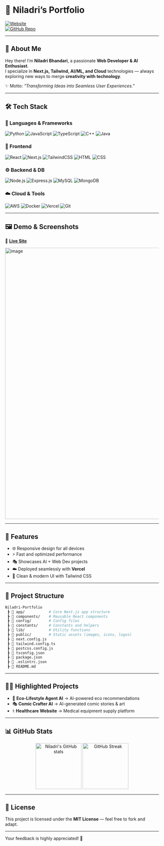 
# 🌌 Niladri’s Portfolio

[![Website](https://img.shields.io/badge/🌍%20Visit%20Live%20Portfolio-Click%20Here-brightgreen?style=for-the-badge&logo=vercel)](https://niladri-here.vercel.app/)  
[![GitHub Repo](https://img.shields.io/badge/GitHub-Source%20Code-blue?style=for-the-badge&logo=github)](https://github.com/Niladri-Peace/Niladri-Portfolio)

---

## 👋 About Me

Hey there! I’m **Niladri Bhandari**, a passionate **Web Developer & AI Enthusiast**.  
I specialize in **Next.js, Tailwind, AI/ML, and Cloud** technologies — always exploring new ways to merge **creativity with technology**.  

✨ Motto: *“Transforming Ideas into Seamless User Experiences.”*

---

## 🛠️ Tech Stack

### 🚀 Languages & Frameworks
![Python](https://img.shields.io/badge/Python-3776AB?style=for-the-badge&logo=python&logoColor=white)
![JavaScript](https://img.shields.io/badge/JavaScript-F7DF1E?style=for-the-badge&logo=javascript&logoColor=black)
![TypeScript](https://img.shields.io/badge/TypeScript-007ACC?style=for-the-badge&logo=typescript&logoColor=white)
![C++](https://img.shields.io/badge/C++-00599C?style=for-the-badge&logo=cplusplus&logoColor=white)
![Java](https://img.shields.io/badge/Java-ED8B00?style=for-the-badge&logo=java&logoColor=white)

### 🎨 Frontend
![React](https://img.shields.io/badge/React-20232A?style=for-the-badge&logo=react&logoColor=61DAFB)
![Next.js](https://img.shields.io/badge/Next.js-000000?style=for-the-badge&logo=nextdotjs&logoColor=white)
![TailwindCSS](https://img.shields.io/badge/Tailwind-38B2AC?style=for-the-badge&logo=tailwind-css&logoColor=white)
![HTML](https://img.shields.io/badge/HTML5-E34F26?style=for-the-badge&logo=html5&logoColor=white)
![CSS](https://img.shields.io/badge/CSS3-1572B6?style=for-the-badge&logo=css3&logoColor=white)

### ⚙️ Backend & DB
![Node.js](https://img.shields.io/badge/Node.js-43853D?style=for-the-badge&logo=node.js&logoColor=white)
![Express.js](https://img.shields.io/badge/Express.js-404D59?style=for-the-badge)
![MySQL](https://img.shields.io/badge/MySQL-005C84?style=for-the-badge&logo=mysql&logoColor=white)
![MongoDB](https://img.shields.io/badge/MongoDB-4EA94B?style=for-the-badge&logo=mongodb&logoColor=white)

### ☁️ Cloud & Tools
![AWS](https://img.shields.io/badge/AWS-232F3E?style=for-the-badge&logo=amazon-aws&logoColor=white)
![Docker](https://img.shields.io/badge/Docker-2496ED?style=for-the-badge&logo=docker&logoColor=white)
![Vercel](https://img.shields.io/badge/Vercel-000000?style=for-the-badge&logo=vercel&logoColor=white)
![Git](https://img.shields.io/badge/Git-F05032?style=for-the-badge&logo=git&logoColor=white)

---

## 🖼️ Demo & Screenshots

🔗 [**Live Site**](https://niladri-here.vercel.app/)

<img width="1883" height="885" alt="image" src="https://github.com/user-attachments/assets/ebf6874d-9109-4730-bdbc-0498880f3057" />

---

## 🎨 Features

- 🌐 Responsive design for all devices  
- ⚡ Fast and optimized performance  
- 🎭 Showcases AI + Web Dev projects  
- ☁️ Deployed seamlessly with **Vercel**  
- 🎨 Clean & modern UI with Tailwind CSS  

---
## 📂 Project Structure

```bash
Niladri-Portfolio
 ┣ 📂 app/           # Core Next.js app structure
 ┣ 📂 components/    # Reusable React components
 ┣ 📂 config/        # Config files
 ┣ 📂 constants/     # Constants and helpers
 ┣ 📂 lib/           # Utility functions
 ┣ 📂 public/        # Static assets (images, icons, logos)
 ┣ 📜 next.config.js
 ┣ 📜 tailwind.config.ts
 ┣ 📜 postcss.config.js
 ┣ 📜 tsconfig.json
 ┣ 📜 package.json
 ┣ 📜 .eslintrc.json
 ┣ 📜 README.md
````
---

## 🧑‍💻 Highlighted Projects

* 🌿 **Eco-Lifestyle Agent AI** → AI-powered eco recommendations
* 🎭 **Comic Crafter AI** → AI-generated comic stories & art
* ⚕️ **Healthcare Website** → Medical equipment supply platform

---

## 📊 GitHub Stats

<p align="center">
  <img src="https://github-readme-stats.vercel.app/api?username=Niladri-Peace&show_icons=true&theme=tokyonight" alt="Niladri's GitHub stats" height="150" />
  <img src="https://github-readme-streak-stats.herokuapp.com/?user=Niladri-Peace&theme=tokyonight" alt="GitHub Streak" height="150" />
</p>

---

## 📝 License

This project is licensed under the **MIT License** — feel free to fork and adapt.

---
Your feedback is highly appreciated! 💜

